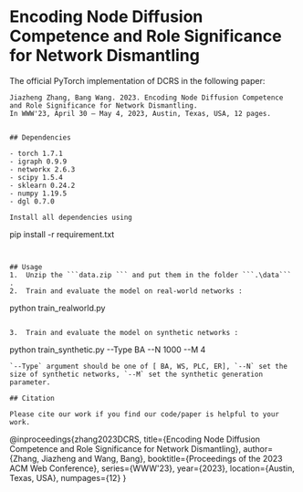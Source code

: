 # Encoding Node Diffusion Competence and Role Significance for Network Dismantling

The official PyTorch implementation of DCRS in the following paper:

```
Jiazheng Zhang, Bang Wang. 2023. Encoding Node Diffusion Competence and Role Significance for Network Dismantling.
In WWW'23, April 30 – May 4, 2023, Austin, Texas, USA, 12 pages.


## Dependencies

- torch 1.7.1
- igraph 0.9.9
- networkx 2.6.3
- scipy 1.5.4
- sklearn 0.24.2
- numpy 1.19.5
- dgl 0.7.0

Install all dependencies using
```
pip install -r requirement.txt
```


## Usage
1.  Unzip the ```data.zip ``` and put them in the folder ```.\data``` . 
2.  Train and evaluate the model on real-world networks :

```
python train_realworld.py
```

3.  Train and evaluate the model on synthetic networks :

```
python train_synthetic.py --Type BA --N 1000 --M 4
```
`--Type` argument should be one of [ BA, WS, PLC, ER], `--N` set the size of synthetic networks, `--M` set the synthetic generation parameter.  

## Citation

Please cite our work if you find our code/paper is helpful to your work.

```
@inproceedings{zhang2023DCRS,
  title={Encoding Node Diffusion Competence and Role Significance for Network Dismantling},
  author={Zhang, Jiazheng and Wang, Bang},
  booktitle={Proceedings of the 2023 ACM Web Conference},
  series={WWW'23},
  year={2023},
  location={Austin, Texas, USA},
  numpages={12}
}
